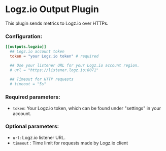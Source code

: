 # Logz.io Output Plugin

This plugin sends metrics to Logz.io over HTTPs.

### Configuration:

```toml
[[outputs.logzio]]
  ## Logz.io account token
  token = "your Logz.io token" # required

  ## Use your listener URL for your Logz.io account region.
  # url = "https://listener.logz.io:8071"
  
  ## Timeout for HTTP requests
  # timeout = "5s"
```

### Required parameters:

* `token`: Your Logz.io token, which can be found under "settings" in your account.

### Optional parameters:
* `url`: Logz.io listener URL.
* `timeout` : Time limit for requests made by Logz.io client